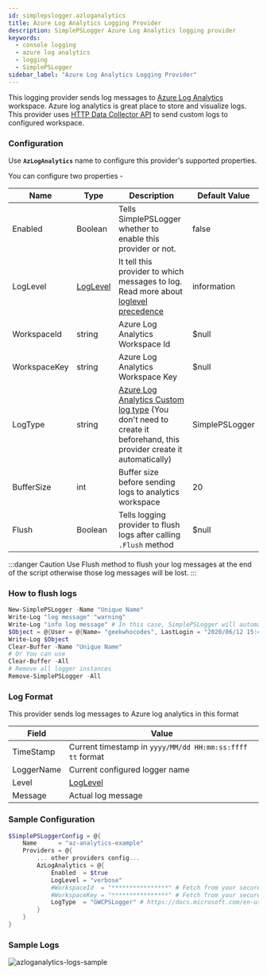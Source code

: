 ```yaml
---
id: simplepslogger.azloganalytics
title: Azure Log Analytics Logging Provider
description: SimplePSLogger Azure Log Analytics logging provider
keywords:
  - console logging
  - azure log analytics
  - logging
  - SimplePSLogger
sidebar_label: "Azure Log Analytics Logging Provider"
---
```


This logging provider sends log messages to [Azure Log Analytics](https://docs.microsoft.com/en-us/azure/azure-monitor/platform/design-logs-deployment) workspace. Azure log analytics is great place to store and visualize logs. This provider uses [HTTP Data Collector API](https://docs.microsoft.com/en-us/azure/azure-monitor/platform/data-collector-api) to send custom logs to configured workspace. 

### Configuration

Use **```AzLogAnalytics```** name to configure this provider's supported properties. 

You can configure two properties - 

| Name         | Type                     | Description                                                                                                                                                                                                   | Default Value  |
| ------------ | ------------------------ | ------------------------------------------------------------------------------------------------------------------------------------------------------------------------------------------------------------- | -------------- |
| Enabled      | Boolean                  | Tells SimplePSLogger whether to enable this provider or not.                                                                                                                                                  | false          |
| LogLevel     | [LogLevel](log-level.md) | It tell this provider to which messages to log. Read more about [loglevel precedence](log-level.md#loglevel-precedence)                                                                                       | information    |
| WorkspaceId  | string                   | Azure Log Analytics Workspace Id                                                                                                                                                                              | $null          |
| WorkspaceKey | string                   | Azure Log Analytics Workspace Key                                                                                                                                                                             | $null          |
| LogType      | string                   | [Azure Log Analytics Custom log type](https://docs.microsoft.com/en-us/azure/azure-monitor/platform/data-sources-custom-logs) (You don't need to create it beforehand, this provider create it automatically) | SimplePSLogger |
| BufferSize   | int                      | Buffer size before sending logs to analytics workspace                                                                                                                                                        | 20             |
| Flush        | Boolean                  | Tells logging provider to flush logs after calling ```.Flush``` method                                                                                                                                        | $null          |

:::danger Caution
Use Flush method to flush your log messages at the end of the script otherwise those log messages will be lost. 
:::

### How to flush logs 

```powershell {6}
New-SimplePSLogger -Name "Unique Name"
Write-Log "log message" "warning"
Write-Log "info log message" # In this case, SimplePSLogger will automatically use default(information) loglevel
$Object = @{User = @{Name= "geekwhocodes", LastLogin = "2020/06/12 15:48:31:2518 PM" } }
Write-Log $Object
Clear-Buffer -Name "Unique Name"
# Or You can use 
Clear-Buffer -All
# Remove all logger instances
Remove-SimplePSLogger -All
```


### Log Format 
This provider sends log messages to Azure log analytics in this format

| Field      | Value                                                         |
| ---------- | ------------------------------------------------------------- |
| TimeStamp  | Current timestamp in ```yyyy/MM/dd HH:mm:ss:ffff tt``` format |
| LoggerName | Current configured logger name                                |
| Level      | [LogLevel](log-level.md)                                      |
| Message    | Actual log message                                            |

### Sample Configuration

```powershell
$SimplePSLoggerConfig = @{
    Name      = "az-analytics-example"
    Providers = @{
        ... other providers config...
        AzLogAnalytics = @{
            Enabled  = $true
            LogLevel = "verbose"
            #WorkspaceId  = "****************" # Fetch from your secure store. example - KeyVault
            #WorkspaceKey = "****************" # Fetch from your secure store. example - KeyVault
            LogType  = "GWCPSLogger" # https://docs.microsoft.com/en-us/azure/azure-monitor/platform/data-collector-api#record-type-and-properties
        }
    }
}
```

### Sample Logs
![azloganalytics-logs-sample](/img/providers/simplepslogger.azloganalytics.png)